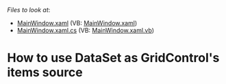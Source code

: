 <!-- default file list -->
*Files to look at*:

* [MainWindow.xaml](./CS/TestMasterSlave/MainWindow.xaml) (VB: [MainWindow.xaml](./VB/TestMasterSlave/MainWindow.xaml))
* [MainWindow.xaml.cs](./CS/TestMasterSlave/MainWindow.xaml.cs) (VB: [MainWindow.xaml.vb](./VB/TestMasterSlave/MainWindow.xaml.vb))
<!-- default file list end -->
# How to use DataSet as GridControl's items source 

<br/>


